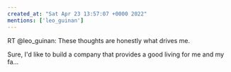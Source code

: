 ```yaml
---
created_at: "Sat Apr 23 13:57:07 +0000 2022"
mentions: ['leo_guinan']
---
```


RT @leo_guinan: These thoughts are honestly what drives me.

Sure, I'd like to build a company that provides a good living for me and my fa…